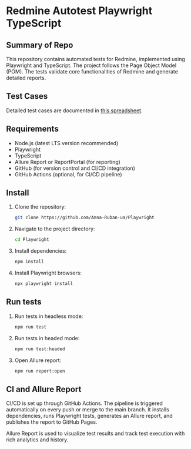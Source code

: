 # Redmine Autotest Playwright TypeScript

## Summary of Repo

This repository contains automated tests for Redmine, implemented using Playwright and TypeScript. The project follows the Page Object Model (POM). The tests validate core functionalities of Redmine and generate detailed reports.

## Test Cases

Detailed test cases are documented in [this spreadsheet](https://docs.google.com/spreadsheets/d/1GtBWbufhBap-kloWRCJnucLgD4-w5sHwZXUS0TgT3vs/edit?pli=1&gid=0#gid=0).

## Requirements

- Node.js (latest LTS version recommended)
- Playwright
- TypeScript
- Allure Report or ReportPortal (for reporting)
- GitHub (for version control and CI/CD integration)
- GitHub Actions (optional, for CI/CD pipeline)

## Install

1. Clone the repository:
   ```sh
   git clone https://github.com/Anna-Ruban-ua/Playwright
   ```
2. Navigate to the project directory:
   ```sh
   cd Playwright
   ```
3. Install dependencies:
   ```sh
   npm install
   ```
4. Install Playwright browsers:
   ```sh
   npx playwright install
   ```

## Run tests

1. Run tests in headless mode:
   ```sh
   npm run test
   ```
2. Run tests in headed mode:
   ```sh
   npm run test:headed
   ```
3. Open Allure report:
   ```sh
   npm run report:open
   ```
## CI and Allure Report

CI/CD is set up through GitHub Actions. The pipeline is triggered automatically on every push or merge to the main branch. It installs dependencies, runs Playwright tests, generates an Allure report, and publishes the report to GitHub Pages.

Allure Report is used to visualize test results and track test execution with rich analytics and history.